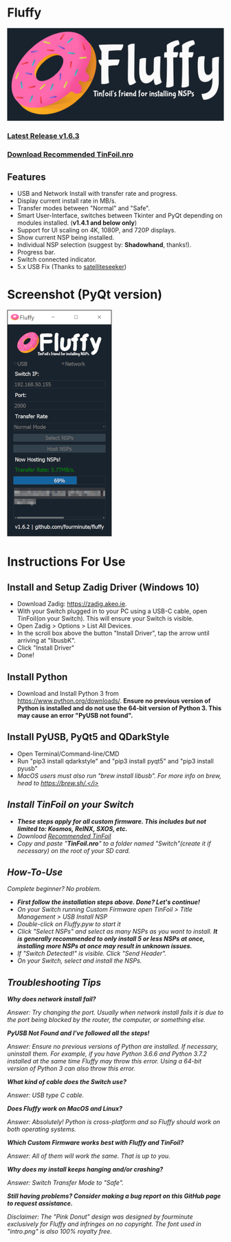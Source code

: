 # Fluffy
![intro](intro2.png)

### <b><a href="https://github.com/fourminute/Fluffy/releases/tag/v1.6.3">Latest Release v1.6.3</a></b>
### <b><a href="https://github.com/fourminute/Fluffy/blob/master/Tinfoil.nro">Download Recommended TinFoil.nro</a></b>

## Features
* USB and Network Install with transfer rate and progress.
* Display current install rate in MB/s.
* Transfer modes between "Normal" and "Safe".
* Smart User-Interface, switches between Tkinter and PyQt depending on modules installed. (<b>v1.4.1 and below only</b>)
* Support for UI scaling on 4K, 1080P, and 720P displays.
* Show current NSP being installed.
* Individual NSP selection (suggest by: <b>Shadowhand</b>, thanks!).
* Progress bar.
* Switch connected indicator.
* 5.x USB Fix (Thanks to <a href="https://github.com/satelliteseeker">satelliteseeker</a>)

# Screenshot (PyQt version)
![screenshot](screenshot6d1d3.png)


# Instructions For Use
## Install and Setup Zadig Driver (Windows 10)
* Download Zadig: https://zadig.akeo.ie.
* With your Switch plugged in to your PC using a USB-C cable, open TinFoil(on your Switch). This will ensure your Switch is visible.
* Open Zadig > Options > List All Devices.
* In the scroll box above the button "Install Driver", tap the arrow until arriving at "libusbK".
* Click "Install Driver"
* Done!

## Install Python
* Download and Install Python 3 from https://www.python.org/downloads/. <b>Ensure no previous version of Python is installed and do not use the 64-bit version of Python 3. This may cause an error "PyUSB not found".</b>

## Install PyUSB, PyQt5 and QDarkStyle
* Open Terminal/Command-line/CMD
* Run "pip3 install qdarkstyle" and "pip3 install pyqt5" and "pip3 install pyusb"
* <i>MacOS users must also run "brew install libusb". For more info on brew, head to https://brew.sh/.</i>

## Install TinFoil on your Switch
* <b>These steps apply for all custom firmware. This includes but not limited to: Kosmos, ReINX, SXOS, etc.</b>
* Download <a href="https://github.com/fourminute/Fluffy/blob/master/Tinfoil.nro">Recommended TinFoil</a>
* Copy and paste "<b>TinFoil.nro</b>" to a folder named "Switch"(create it if necessary) on the root of your SD card.

## How-To-Use
Complete beginner? No problem. 
* <b>First follow the installation steps above. Done? Let's continue!</b>
* On your Switch running Custom Firmware open TinFoil > Title Management > USB Install NSP
* Double-click on Fluffy.pyw to start it
* Click "Select NSPs" and select as many NSPs as you want to install. <b>It is generally recommended to only install 5 or less NSPs at once, installing more NSPs at once may result in unknown issues.</b>
* If "Switch Detected!" is visible. Click "Send Header".
* On your Switch, select and install the NSPs.

## Troubleshooting Tips
<b>Why does network install fail?</b>

Answer: Try changing the port. Usually when network install fails it is due to the port being blocked by the router, the computer, or something else.

<b>PyUSB Not Found and I've followed all the steps!</b>

Answer: Ensure no previous versions of Python are installed. If necessary, uninstall them. For example, if you have Python 3.6.6 and Python 3.7.2 installed at the same time Fluffy may throw this error. Using a 64-bit version of Python 3 can also throw this error.

<b>What kind of cable does the Switch use?</b>

Answer: USB type C cable.

<b>Does Fluffy work on MacOS and Linux?</b>

Answer: Absolutely! Python is cross-platform and so Fluffy should work on both operating systems.

<b>Which Custom Firmware works best with Fluffy and TinFoil?</b>

Answer: All of them will work the same. That is up to you.

<b>Why does my install keeps hanging and/or crashing?</b>

Answer: Switch Transfer Mode to "Safe".

<b>Still having problems? Consider making a bug report on this GitHub page to request assistance.</b>

<i>Disclaimer: The "Pink Donut" design was designed by fourminute exclusively for Fluffy and infringes on no copyright. The font used in "intro.png" is also 100% royalty free.</i>
